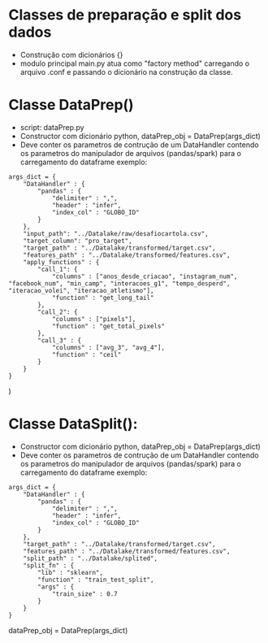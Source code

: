 # Classes de preparação e split dos dados
- Construção com dicionários {}
- modulo principal main.py atua como "factory method" carregando o arquivo .conf e passando o dicionário na construção da classe.

# Classe DataPrep()
- script: dataPrep.py
- Constructor com dicionário python, dataPrep_obj = DataPrep(args_dict)
- Deve conter os parametros de contrução de um DataHandler contendo os parametros do manipulador de arquivos (pandas/spark) para o carregamento do dataframe
exemplo:
```
args_dict = {
    "DataHandler" : {
        "pandas" : {
            "delimiter" : ",",
            "header" : "infer",
            "index_col" : "GLOBO_ID"
        }
    },
    "input_path": "../Datalake/raw/desafiocartola.csv",
    "target_column": "pro_target",
    "target_path" : "../Datalake/transformed/target.csv",
    "features_path" : "../Datalake/transformed/features.csv",
    "apply_functions" : {
        "call_1": {
            "columns" : ["anos_desde_criacao", "instagram_num", "facebook_num", "min_camp", "interacoes_g1", "tempo_desperd", "iteracao_volei", "iteracao_atletismo"],
            "function" : "get_long_tail"
        },
        "call_2": {
            "columns" : ["pixels"],
            "function" : "get_total_pixels"
        },
        "call_3" : {
            "columns" : ["avg_3", "avg_4"],
            "function" : "ceil"
        }
    }
}
```
)

# Classe  DataSplit():
- Constructor com dicionário python, dataPrep_obj = DataPrep(args_dict)
- Deve conter os parametros de contrução de um DataHandler contendo os parametros do manipulador de arquivos (pandas/spark) para o carregamento do dataframe
exemplo:
```
args_dict = {
    "DataHandler" : {
        "pandas" : {
            "delimiter" : ",",
            "header" : "infer",
            "index_col" : "GLOBO_ID"
        }
    },
    "target_path" : "../Datalake/transformed/target.csv",
    "features_path" : "../Datalake/transformed/features.csv",
    "split_path" : "../Datalake/splited",
    "split_fn" : {
        "lib" : "sklearn",
        "function" : "train_test_split",
        "args" : {
            "train_size" : 0.7
        }
    }
}
```
dataPrep_obj = DataPrep(args_dict)
